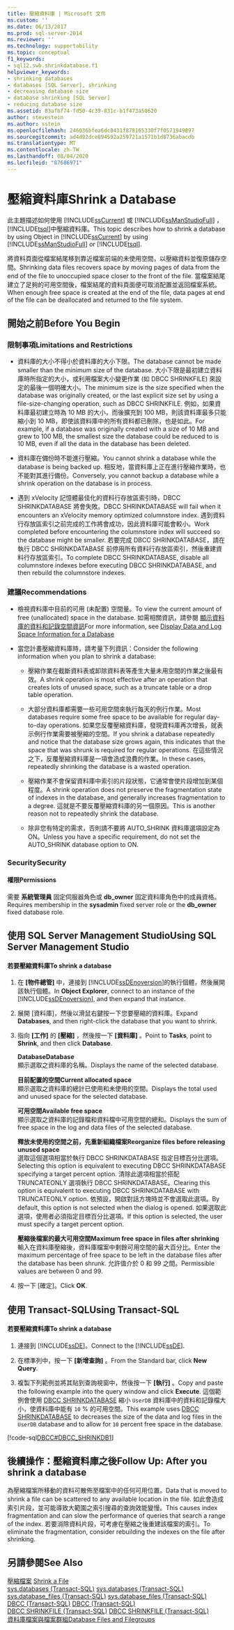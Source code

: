 ```yaml
---
title: 壓縮資料庫 | Microsoft 文件
ms.custom: ''
ms.date: 06/13/2017
ms.prod: sql-server-2014
ms.reviewer: ''
ms.technology: supportability
ms.topic: conceptual
f1_keywords:
- sql12.swb.shrinkdatabase.f1
helpviewer_keywords:
- shrinking databases
- databases [SQL Server], shrinking
- decreasing database size
- database shrinking [SQL Server]
- reducing database size
ms.assetid: 83afbf74-fd50-4c39-831c-b1f473a50620
author: stevestein
ms.author: sstein
ms.openlocfilehash: 246036bfea6dc8431f878165330f7f0571949897
ms.sourcegitcommit: ad4d92dce894592a259721a1571b1d8736abacdb
ms.translationtype: MT
ms.contentlocale: zh-TW
ms.lasthandoff: 08/04/2020
ms.locfileid: "87686971"
---
```

# <a name="shrink-a-database"></a><span data-ttu-id="eb114-102">壓縮資料庫</span><span class="sxs-lookup"><span data-stu-id="eb114-102">Shrink a Database</span></span>
  <span data-ttu-id="eb114-103">此主題描述如何使用 [!INCLUDE[ssCurrent](../../includes/sscurrent-md.md)] 或 [!INCLUDE[ssManStudioFull](../../includes/ssmanstudiofull-md.md)] ， [!INCLUDE[tsql](../../includes/tsql-md.md)]中壓縮資料庫。</span><span class="sxs-lookup"><span data-stu-id="eb114-103">This topic describes how to shrink a database by using Object in [!INCLUDE[ssCurrent](../../includes/sscurrent-md.md)] by using [!INCLUDE[ssManStudioFull](../../includes/ssmanstudiofull-md.md)] or [!INCLUDE[tsql](../../includes/tsql-md.md)].</span></span>  
  
 <span data-ttu-id="eb114-104">將資料頁面從檔案結尾移到靠近檔案前端的未使用空間，以壓縮資料並復原儲存空間。</span><span class="sxs-lookup"><span data-stu-id="eb114-104">Shrinking data files recovers space by moving pages of data from the end of the file to unoccupied space closer to the front of the file.</span></span> <span data-ttu-id="eb114-105">當檔案結尾建立了足夠的可用空間後，檔案結尾的資料頁面便可取消配置並返回檔案系統。</span><span class="sxs-lookup"><span data-stu-id="eb114-105">When enough free space is created at the end of the file, data pages at end of the file can be deallocated and returned to the file system.</span></span>  
  

  
##  <a name="before-you-begin"></a><a name="BeforeYouBegin"></a> <span data-ttu-id="eb114-106">開始之前</span><span class="sxs-lookup"><span data-stu-id="eb114-106">Before You Begin</span></span>  
  
###  <a name="limitations-and-restrictions"></a><a name="Restrictions"></a> <span data-ttu-id="eb114-107">限制事項</span><span class="sxs-lookup"><span data-stu-id="eb114-107">Limitations and Restrictions</span></span>  
  
-   <span data-ttu-id="eb114-108">資料庫的大小不得小於資料庫的大小下限。</span><span class="sxs-lookup"><span data-stu-id="eb114-108">The database cannot be made smaller than the minimum size of the database.</span></span> <span data-ttu-id="eb114-109">大小下限是最初建立資料庫時所指定的大小，或利用檔案大小變更作業 (如 DBCC SHRINKFILE) 來設定的最後一個明確大小。</span><span class="sxs-lookup"><span data-stu-id="eb114-109">The minimum size is the size specified when the database was originally created, or the last explicit size set by using a file-size-changing operation, such as DBCC SHRINKFILE.</span></span> <span data-ttu-id="eb114-110">例如，如果資料庫最初建立時為 10 MB 的大小，而後擴充到 100 MB，則該資料庫最多只能縮小到 10 MB，即使該資料庫中的所有資料都已刪除，也是如此。</span><span class="sxs-lookup"><span data-stu-id="eb114-110">For example, if a database was originally created with a size of 10 MB and grew to 100 MB, the smallest size the database could be reduced to is 10 MB, even if all the data in the database has been deleted.</span></span>  
  
-   <span data-ttu-id="eb114-111">資料庫在備份時不能進行壓縮。</span><span class="sxs-lookup"><span data-stu-id="eb114-111">You cannot shrink a database while the database is being backed up.</span></span> <span data-ttu-id="eb114-112">相反地，當資料庫上正在進行壓縮作業時，也不能對其進行備份。</span><span class="sxs-lookup"><span data-stu-id="eb114-112">Conversely, you cannot backup a database while a shrink operation on the database is in process.</span></span>  
  
-   <span data-ttu-id="eb114-113">遇到 xVelocity 記憶體最佳化的資料行存放區索引時，DBCC SHRINKDATABASE 將會失敗。</span><span class="sxs-lookup"><span data-stu-id="eb114-113">DBCC SHRINKDATABASE will fail when it encounters an xVelocity memory optimized columnstore index.</span></span> <span data-ttu-id="eb114-114">遇到資料行存放區索引之前完成的工作將會成功，因此資料庫可能會較小。</span><span class="sxs-lookup"><span data-stu-id="eb114-114">Work completed before encountering the columnstore index will succeed so the database might be smaller.</span></span> <span data-ttu-id="eb114-115">若要完成 DBCC SHRINKDATABASE，請在執行 DBCC SHRINKDATABASE 前停用所有資料行存放區索引，然後重建資料行存放區索引。</span><span class="sxs-lookup"><span data-stu-id="eb114-115">To complete DBCC SHRINKDATABASE, disable all columnstore indexes before executing DBCC SHRINKDATABASE, and then rebuild the columnstore indexes.</span></span>  
  
###  <a name="recommendations"></a><a name="Recommendations"></a> <span data-ttu-id="eb114-116">建議</span><span class="sxs-lookup"><span data-stu-id="eb114-116">Recommendations</span></span>  
  
-   <span data-ttu-id="eb114-117">檢視資料庫中目前的可用 (未配置) 空間量。</span><span class="sxs-lookup"><span data-stu-id="eb114-117">To view the current amount of free (unallocated) space in the database.</span></span> <span data-ttu-id="eb114-118">如需相關資訊，請參閱 [顯示資料庫的資料和記錄空間資訊](display-data-and-log-space-information-for-a-database.md)</span><span class="sxs-lookup"><span data-stu-id="eb114-118">For more information, see [Display Data and Log Space Information for a Database](display-data-and-log-space-information-for-a-database.md)</span></span>  
  
-   <span data-ttu-id="eb114-119">當您計畫壓縮資料庫時，請考量下列資訊：</span><span class="sxs-lookup"><span data-stu-id="eb114-119">Consider the following information when you plan to shrink a database:</span></span>  
  
    -   <span data-ttu-id="eb114-120">壓縮作業在截斷資料表或卸除資料表等產生大量未用空間的作業之後最有效。</span><span class="sxs-lookup"><span data-stu-id="eb114-120">A shrink operation is most effective after an operation that creates lots of unused space, such as a truncate table or a drop table operation.</span></span>  
  
    -   <span data-ttu-id="eb114-121">大部分資料庫都需要一些可用空間來執行每天的例行作業。</span><span class="sxs-lookup"><span data-stu-id="eb114-121">Most databases require some free space to be available for regular day-to-day operations.</span></span> <span data-ttu-id="eb114-122">如果您反覆壓縮資料庫，發現資料庫再次增長，就表示例行作業需要被壓縮的空間。</span><span class="sxs-lookup"><span data-stu-id="eb114-122">If you shrink a database repeatedly and notice that the database size grows again, this indicates that the space that was shrunk is required for regular operations.</span></span> <span data-ttu-id="eb114-123">在這些情況之下，反覆壓縮資料庫是一項會造成浪費的作業。</span><span class="sxs-lookup"><span data-stu-id="eb114-123">In these cases, repeatedly shrinking the database is a wasted operation.</span></span>  
  
    -   <span data-ttu-id="eb114-124">壓縮作業不會保留資料庫中索引的片段狀態，它通常會使片段增加到某個程度。</span><span class="sxs-lookup"><span data-stu-id="eb114-124">A shrink operation does not preserve the fragmentation state of indexes in the database, and generally increases fragmentation to a degree.</span></span> <span data-ttu-id="eb114-125">這就是不要反覆壓縮資料庫的另一個原因。</span><span class="sxs-lookup"><span data-stu-id="eb114-125">This is another reason not to repeatedly shrink the database.</span></span>  
  
    -   <span data-ttu-id="eb114-126">除非您有特定的需求，否則請不要將 AUTO_SHRINK 資料庫選項設定為 ON。</span><span class="sxs-lookup"><span data-stu-id="eb114-126">Unless you have a specific requirement, do not set the AUTO_SHRINK database option to ON.</span></span>  
  
###  <a name="security"></a><a name="Security"></a> <span data-ttu-id="eb114-127">Security</span><span class="sxs-lookup"><span data-stu-id="eb114-127">Security</span></span>  
  
####  <a name="permissions"></a><a name="Permissions"></a> <span data-ttu-id="eb114-128">權限</span><span class="sxs-lookup"><span data-stu-id="eb114-128">Permissions</span></span>  
 <span data-ttu-id="eb114-129">需要 **系統管理員** 固定伺服器角色或 **db_owner** 固定資料庫角色中的成員資格。</span><span class="sxs-lookup"><span data-stu-id="eb114-129">Requires membership in the **sysadmin** fixed server role or the **db_owner** fixed database role.</span></span>  
  
##  <a name="using-sql-server-management-studio"></a><a name="SSMSProcedure"></a> <span data-ttu-id="eb114-130">使用 SQL Server Management Studio</span><span class="sxs-lookup"><span data-stu-id="eb114-130">Using SQL Server Management Studio</span></span>  
  
#### <a name="to-shrink-a-database"></a><span data-ttu-id="eb114-131">若要壓縮資料庫</span><span class="sxs-lookup"><span data-stu-id="eb114-131">To shrink a database</span></span>  
  
1.  <span data-ttu-id="eb114-132">在 **[物件總管]** 中，連接到 [!INCLUDE[ssDEnoversion](../../includes/ssdenoversion-md.md)]的執行個體，然後展開該執行個體。</span><span class="sxs-lookup"><span data-stu-id="eb114-132">In **Object Explorer**, connect to an instance of the [!INCLUDE[ssDEnoversion](../../includes/ssdenoversion-md.md)], and then expand that instance.</span></span>  
  
2.  <span data-ttu-id="eb114-133">展開 [資料庫]，然後以滑鼠右鍵按一下您要壓縮的資料庫。</span><span class="sxs-lookup"><span data-stu-id="eb114-133">Expand **Databases**, and then right-click the database that you want to shrink.</span></span>  
  
3.  <span data-ttu-id="eb114-134">指向 **[工作]** 的 **[壓縮]** ，然後按一下 **[資料庫]** 。</span><span class="sxs-lookup"><span data-stu-id="eb114-134">Point to **Tasks**, point to **Shrink**, and then click **Database**.</span></span>  
  
     <span data-ttu-id="eb114-135">**Database**</span><span class="sxs-lookup"><span data-stu-id="eb114-135">**Database**</span></span>  
     <span data-ttu-id="eb114-136">顯示選取之資料庫的名稱。</span><span class="sxs-lookup"><span data-stu-id="eb114-136">Displays the name of the selected database.</span></span>  
  
     <span data-ttu-id="eb114-137">**目前配置的空間**</span><span class="sxs-lookup"><span data-stu-id="eb114-137">**Current allocated space**</span></span>  
     <span data-ttu-id="eb114-138">顯示選取之資料庫的總計已使用和未使用的空間。</span><span class="sxs-lookup"><span data-stu-id="eb114-138">Displays the total used and unused space for the selected database.</span></span>  
  
     <span data-ttu-id="eb114-139">**可用空間**</span><span class="sxs-lookup"><span data-stu-id="eb114-139">**Available free space**</span></span>  
     <span data-ttu-id="eb114-140">顯示選取之資料庫的記錄檔和資料檔中可用空間的總和。</span><span class="sxs-lookup"><span data-stu-id="eb114-140">Displays the sum of free space in the log and data files of the selected database.</span></span>  
  
     <span data-ttu-id="eb114-141">**釋放未使用的空間之前，先重新組織檔案**</span><span class="sxs-lookup"><span data-stu-id="eb114-141">**Reorganize files before releasing unused space**</span></span>  
     <span data-ttu-id="eb114-142">選取這個選項相當於執行 DBCC SHRINKDATABASE 指定目標百分比選項。</span><span class="sxs-lookup"><span data-stu-id="eb114-142">Selecting this option is equivalent to executing DBCC SHRINKDATABASE specifying a target percent option.</span></span> <span data-ttu-id="eb114-143">清除此選項相當於搭配 TRUNCATEONLY 選項執行 DBCC SHRINKDATABASE。</span><span class="sxs-lookup"><span data-stu-id="eb114-143">Clearing this option is equivalent to executing DBCC SHRINKDATABASE with TRUNCATEONLY option.</span></span> <span data-ttu-id="eb114-144">依預設，開啟對話方塊時並不會選取此選項。</span><span class="sxs-lookup"><span data-stu-id="eb114-144">By default, this option is not selected when the dialog is opened.</span></span> <span data-ttu-id="eb114-145">如果選取此選項，使用者必須指定目標百分比選項。</span><span class="sxs-lookup"><span data-stu-id="eb114-145">If this option is selected, the user must specify a target percent option.</span></span>  
  
     <span data-ttu-id="eb114-146">**壓縮後檔案的最大可用空間**</span><span class="sxs-lookup"><span data-stu-id="eb114-146">**Maximum free space in files after shrinking**</span></span>  
     <span data-ttu-id="eb114-147">輸入在資料庫壓縮後，資料庫檔案中剩餘可用空間的最大百分比。</span><span class="sxs-lookup"><span data-stu-id="eb114-147">Enter the maximum percentage of free space to be left in the database files after the database has been shrunk.</span></span> <span data-ttu-id="eb114-148">允許值介於 0 和 99 之間。</span><span class="sxs-lookup"><span data-stu-id="eb114-148">Permissible values are between 0 and 99.</span></span>  
  
4.  <span data-ttu-id="eb114-149">按一下 [確定]。</span><span class="sxs-lookup"><span data-stu-id="eb114-149">Click **OK**.</span></span>  
  
##  <a name="using-transact-sql"></a><a name="TsqlProcedure"></a> <span data-ttu-id="eb114-150">使用 Transact-SQL</span><span class="sxs-lookup"><span data-stu-id="eb114-150">Using Transact-SQL</span></span>  
  
#### <a name="to-shrink-a-database"></a><span data-ttu-id="eb114-151">若要壓縮資料庫</span><span class="sxs-lookup"><span data-stu-id="eb114-151">To shrink a database</span></span>  
  
1.  <span data-ttu-id="eb114-152">連接到 [!INCLUDE[ssDE](../../includes/ssde-md.md)]。</span><span class="sxs-lookup"><span data-stu-id="eb114-152">Connect to the [!INCLUDE[ssDE](../../includes/ssde-md.md)].</span></span>  
  
2.  <span data-ttu-id="eb114-153">在標準列中，按一下 **[新增查詢]** 。</span><span class="sxs-lookup"><span data-stu-id="eb114-153">From the Standard bar, click **New Query**.</span></span>  
  
3.  <span data-ttu-id="eb114-154">複製下列範例並將其貼到查詢視窗中，然後按一下 **[執行]** 。</span><span class="sxs-lookup"><span data-stu-id="eb114-154">Copy and paste the following example into the query window and click **Execute**.</span></span> <span data-ttu-id="eb114-155">這個範例會使用 [DBCC SHRINKDATABASE](/sql/t-sql/database-console-commands/dbcc-shrinkdatabase-transact-sql) 縮小 `UserDB` 資料庫中的資料和記錄檔大小，使資料庫中能有 `10` % 的可用空間。</span><span class="sxs-lookup"><span data-stu-id="eb114-155">This example uses [DBCC SHRINKDATABASE](/sql/t-sql/database-console-commands/dbcc-shrinkdatabase-transact-sql) to decreases the size of the data and log files in the `UserDB` database and to allow for `10` percent free space in the database.</span></span>  
  
 [!code-sql[DBCC#DBCC_SHRINKDB1](../../snippets/tsql/SQL14/tsql/dbcc/transact-sql/dbcc_other.sql#dbcc_shrinkdb1)]  
  
##  <a name="follow-up-after-you-shrink-a-database"></a><a name="FollowUp"></a> <span data-ttu-id="eb114-156">後續操作：壓縮資料庫之後</span><span class="sxs-lookup"><span data-stu-id="eb114-156">Follow Up: After you shrink a database</span></span>  
 <span data-ttu-id="eb114-157">為壓縮檔案所移動的資料可散佈至檔案中的任何可用位置。</span><span class="sxs-lookup"><span data-stu-id="eb114-157">Data that is moved to shrink a file can be scattered to any available location in the file.</span></span> <span data-ttu-id="eb114-158">如此會造成索引片段，並可能導致大範圍之索引搜尋的查詢效能變慢。</span><span class="sxs-lookup"><span data-stu-id="eb114-158">This causes index fragmentation and can slow the performance of queries that search a range of the index.</span></span> <span data-ttu-id="eb114-159">若要消除資料片段，可考慮在壓縮之後重建該檔案的索引。</span><span class="sxs-lookup"><span data-stu-id="eb114-159">To eliminate the fragmentation, consider rebuilding the indexes on the file after shrinking.</span></span>  
  
## <a name="see-also"></a><span data-ttu-id="eb114-160">另請參閱</span><span class="sxs-lookup"><span data-stu-id="eb114-160">See Also</span></span>  
 <span data-ttu-id="eb114-161">[壓縮檔案](shrink-a-file.md) </span><span class="sxs-lookup"><span data-stu-id="eb114-161">[Shrink a File](shrink-a-file.md) </span></span>  
 <span data-ttu-id="eb114-162">[sys.databases &#40;Transact-SQL&#41;](/sql/relational-databases/system-catalog-views/sys-databases-transact-sql) </span><span class="sxs-lookup"><span data-stu-id="eb114-162">[sys.databases &#40;Transact-SQL&#41;](/sql/relational-databases/system-catalog-views/sys-databases-transact-sql) </span></span>  
 <span data-ttu-id="eb114-163">[sys.database_files &#40;Transact-SQL&#41;](/sql/relational-databases/system-catalog-views/sys-database-files-transact-sql) </span><span class="sxs-lookup"><span data-stu-id="eb114-163">[sys.database_files &#40;Transact-SQL&#41;](/sql/relational-databases/system-catalog-views/sys-database-files-transact-sql) </span></span>  
 <span data-ttu-id="eb114-164">[DBCC &#40;Transact-SQL&#41;](/sql/t-sql/database-console-commands/dbcc-transact-sql) </span><span class="sxs-lookup"><span data-stu-id="eb114-164">[DBCC &#40;Transact-SQL&#41;](/sql/t-sql/database-console-commands/dbcc-transact-sql) </span></span>  
 <span data-ttu-id="eb114-165">[DBCC SHRINKFILE &#40;Transact-SQL&#41;](/sql/t-sql/database-console-commands/dbcc-shrinkfile-transact-sql) </span><span class="sxs-lookup"><span data-stu-id="eb114-165">[DBCC SHRINKFILE &#40;Transact-SQL&#41;](/sql/t-sql/database-console-commands/dbcc-shrinkfile-transact-sql) </span></span>  
 [<span data-ttu-id="eb114-166">資料庫檔案與檔案群組</span><span class="sxs-lookup"><span data-stu-id="eb114-166">Database Files and Filegroups</span></span>](database-files-and-filegroups.md)  
  
  
